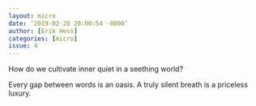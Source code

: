 ```yaml
---
layout: micro
date: ‘2019-02-28 20:00:54 -0800’
author: [Erik Hess]
categories: [micro]
issue: 4
---
```

How do we cultivate inner quiet in a seething world? 

Every gap between words is an oasis. A truly silent breath is a priceless luxury. 